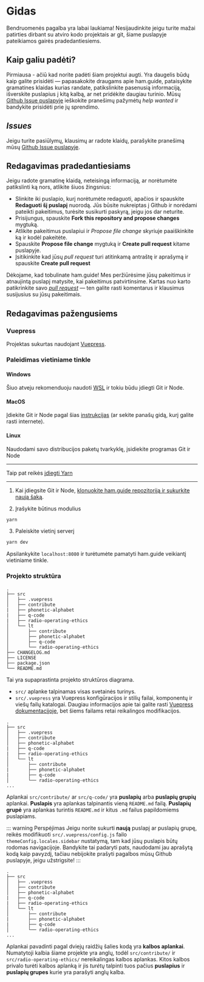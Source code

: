 # Gidas

Bendruomenės pagalba yra labai laukiama! Nesijaudinkite jeigu turite mažai patirties dirbant su atviro kodo projektais ar git, šiame puslapyje pateikiamos gairės pradedantiesiems.

## Kaip galiu padėti?

Pirmiausa - ačiū kad norite padėti šiam projektui augti. Yra daugelis būdų kaip galite prisidėti — papasakokite draugams apie ham.guide, pataisykite gramatines klaidas kurias randate, patikslinkite pasenusią informaciją, išverskite puslapius į kitą kalbą, ar net pridėkite daugiau turinio. Mūsų [Github Issue puslapyje](https://github.com/domnantas/ham.guide/issues) ieškokite pranešimų pažymėtų _help wanted_ ir bandykite prisidėti prie jų sprendimo.

## _Issues_

Jeigu turite pasiūlymų, klausimų ar radote klaidų, parašykite pranešimą mūsų [Github Issue puslapyje](https://github.com/domnantas/ham.guide/issues).

## Redagavimas pradedantiesiams

Jeigu radote gramatinę klaidą, neteisingą informaciją, ar norėtumėte patikslinti ką nors, atlikite šiuos žingsnius:

- Slinkite iki puslapio, kurį norėtumėte redaguoti, apačios ir spauskite **Redaguoti šį puslapį** nuorodą. Jūs būsite nukreiptas į Github ir norėdami pateikti pakeitimus, turėsite susikurti paskyrą, jeigu jos dar neturite.
- Prisijungus, spauskite **Fork this repository and propose changes** mygtuką.
- Atlikite pakeitimus puslapiui ir _Propose file change_ skyriuje paaiškinkite ką ir kodėl pakeitėte.
- Spauskite **Propose file change** mygtuką ir **Create pull request** kitame puslapyje.
- Įsitikinkite kad jūsų _pull request_ turi atitinkamą antraštę ir aprašymą ir spauskite **Create pull request**

Dėkojame, kad tobulinate ham.guide! Mes peržiūrėsime jūsų pakeitimus ir atnaujintą puslapį matysite, kai pakeitimus patvirtinsime. Kartas nuo karto patikrinkite savo [_pull request_](https://github.com/domnantas/ham.guide/pulls) — ten galite rasti komentarus ir klausimus susijusius su jūsų pakeitimais.

## Redagavimas pažengusiems

### Vuepress

Projektas sukurtas naudojant [Vuepress](https://vuepress.vuejs.org/).

### Paleidimas vietiniame tinkle

#### Windows

Šiuo atveju rekomenduoju naudoti [WSL](https://medium.com/@johnwoodruff91/epic-dev-environment-with-wsl-dc81e234ae61) ir tokiu būdu įdiegti Git ir Node.

#### MacOS

Įdiekite Git ir Node pagal šias [instrukcijas](https://gist.github.com/nerdenough/d288f2e732637f55f9858070c6b8b15b) (ar sekite panašų gidą, kurį galite rasti internete).

#### Linux

Naudodami savo distribucijos paketų tvarkyklę, įsidiekite programas Git ir Node

---

Taip pat reikės [įdiegti Yarn](https://yarnpkg.com/getting-started/install)

---

1. Kai įdiegsite Git ir Node, [klonuokite ham.guide repozitoriją ir sukurkite naują šaką](https://gist.github.com/Chaser324/ce0505fbed06b947d962).

1. Įrašykite būtinus modulius

```bash
yarn
```

3. Paleiskite vietinį serverį

```bash
yarn dev
```

Apsilankykite `localhost:8080` ir turėtumėte pamatyti ham.guide veikiantį vietiniame tinkle.

### Projekto struktūra

```
.
├── src
│   ├── .vuepress
│   ├── contribute
|   ├── phonetic-alphabet
|   ├── q-code
|   ├── radio-operating-ethics
│   └── lt
│       ├── contribute
│       ├── phonetic-alphabet
│       ├── q-code
│       └── radio-operating-ethics
├── CHANGELOG.md
├── LICENSE
├── package.json
└── README.md
```

Tai yra supaprastinta projekto struktūros diagrama.

- `src/` aplanke talpinamas visas svetainės turinys.
- `src/.vuepress` yra Vuepress konfigūracijos ir stilių failai, komponentų ir viešų failų katalogai. Daugiau informacijos apie tai galite rasti [Vuepress dokumentacijoje](https://vuepress.vuejs.org/), bet šiems failams retai reikalingos modifikacijos.

```{4,5,6,7}
.
├── src
│   ├── .vuepress
│   ├── contribute
│   ├── phonetic-alphabet
|   ├── q-code
|   ├── radio-operating-ethics
│   └── lt
│       ├── contribute
|       ├── phonetic-alphabet
|       ├── q-code
│       └── radio-operating-ethics
...
```

Aplankai `src/contribute/` ar `src/q-code/` yra **puslapių** arba **puslapių grupių** aplankai. **Puslapis** yra aplankas talpinantis vieną `README.md` failą. **Puslapių grupė** yra aplankas turintis `README.md` ir kitus `.md` failus papildomiems puslapiams.

::: warning Perspėjimas
Jeigu norite sukurti **naują** puslapį ar puslapių grupę, reikės modifikuoti `src/.vuepress/config.js` failo `themeConfig.locales.sidebar` nustatymą, tam kad jūsų puslapis būtų rodomas navigacijoje. Bandykite tai padaryti pats, naudodami jau aprašytą kodą kaip pavyzdį, tačiau nebijokite prašyti pagalbos mūsų Github puslapyje, jeigu užstrigsite!
:::

```{8,9,10,11,12}
.
├── src
│   ├── .vuepress
│   ├── contribute
│   ├── phonetic-alphabet
|   ├── q-code
|   ├── radio-operating-ethics
│   └── lt
│       ├── contribute
|       ├── phonetic-alphabet
|       ├── q-code
│       └── radio-operating-ethics
...
```

Aplankai pavadinti pagal dviejų raidžių šalies kodą yra **kalbos aplankai**. Numatytoji kalbia šiame projekte yra anglų, todėl `src/contribute/` ir `src/radio-operating-ethics/` nereikalingas kalbos aplankas. Kitos kalbos privalo turėti kalbos aplanką ir jis _turėtų_ talpinti tuos pačius **puslapius** ir **puslapių grupes** kurie yra parašyti anglų kalba.
